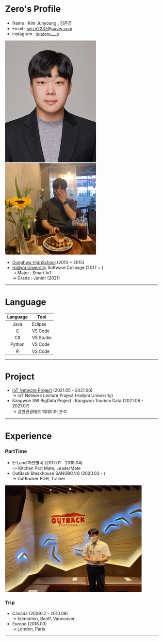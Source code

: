 # Zero's Profile
* Name : Kim Junyoung , 김준영 
* Email : seize2237@naver.com 
* instagram : [junzero___o][junzero___o]  
<img src=증명사진.jpeg width=300 height=400>  
<img src=profile.jpg width=300 height=300>     

* [Donghwa HighSchool][donghwa] (2013 ~ 2015)  
* [Hallym Unversity][hallym] Software Colleage (2017 ~ )  
-> Major : Smart IoT  
-> Grade : Junior (2021)
*****
# Language
|Language|Tool|
|:---:|---|
|Java|Eclipse|
|C|VS Code|
|C#|VS Studio|
|Python|VS Code|
|R|VS Code|

*****
# Project
* [IoT Network Project][IoT] (2021.05 - 2021.06)  
-> IoT Network Lecture Project (Hallym University)
* Kangwon SW BigData Project : Kangwon Tourism Data (2021.06 - 2021.07)  
-> 강원관광테크 빅데이터 분석 
*****
# Experience 
### PartTime
* E-Land 자연별곡 (2017.01 - 2018.04)  
-> Kitchen Part Mate, LeaderMate
* OutBack Steakhouse SANGBONG (2020.03 - )  
-> OutBacker FOH, Trainer
<img src=OutbackerZero.jpg width=450 height=350>  

### Trip
* Canada (2009.12 - 2010.09)  
-> Edmonton, Banff, Vancouver
* Europe (2018.03)  
-> London, Paris
*****


[junzero___o]: https://www.instagram.com/junzero___o/
[hallym]: https://www.hallym.ac.kr
[donghwa]: https://www.donghwa.hs.kr
[IoT]: https://github.com/junzerogam/IoT-Network-Project
